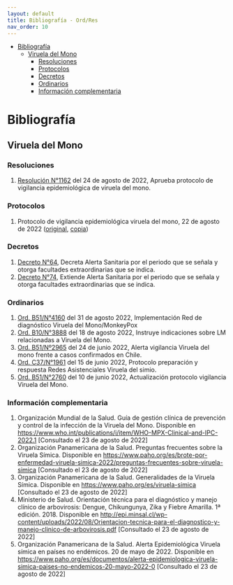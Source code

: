 ```yaml
---
layout: default
title: Bibliografía - Ord/Res
nav_order: 10
---
```


- [Bibliografía](#bibliografía)
  - [Viruela del Mono](#viruela-del-mono)
    - [Resoluciones](#resoluciones)
    - [Protocolos](#protocolos)
    - [Decretos](#decretos)
    - [Ordinarios](#ordinarios)
    - [Información complementaria](#información-complementaria)


# Bibliografía 

## Viruela del Mono

### Resoluciones
1. [Resolución N°1162](http://epi.minsal.cl/wp-content/uploads/2022/08/RES_EXENTA_N_1162_APRUEBA_PROTOCOLO_VIRUELA_DEL_MONO.pdf) del 24 de agosto de 2022, Aprueba protocolo de vigilancia epidemiológica de viruela del mono.

### Protocolos
1. Protocolo de vigilancia epidemiológica viruela del mono, 22 de agosto de 2022 ([original](http://epi.minsal.cl/wp-content/uploads/2022/09/RES.-EXENTA-N%C2%B0-1162-PROTOCOLO_compressed.pdf), [copia](http://epi.minsal.cl/wp-content/uploads/2022/08/Protocolo_vigilancia_viruela_del_mono_22082022.pdf))

### Decretos
1. [Decreto N°64](http://epi.minsal.cl/wp-content/uploads/2022/07/Decreto-N%C2%B0-64-2022-Subsecretaria-de-salud-Publica.pdf), Decreta Alerta Sanitaria por el periodo que se señala y otorga facultades extraordinarias que se indica.
2. [Decreto N°74](), Extiende Alerta Sanitaria por el periodo que se señala y otorga facultades extraordinarias que se indica.

### Ordinarios
1. [Ord. B51/N°4160](http://epi.minsal.cl/wp-content/uploads/2022/09/ORD-4160-31-08-2022-vs.pdf) del 31 de agosto 2022, Implementación Red de diagnóstico Viruela del Mono/MonkeyPox
2. [Ord. B10/N°3888](http://epi.minsal.cl/wp-content/uploads/2022/08/ORD-3888-que-imparte-instrucciones-sobre-emision-de-LM-en-casos-de-viruela-simica.pdf) del 18 de agosto 2022, Instruye indicaciones sobre LM relacionadas a Viruela del Mono.
3. [Ord. B51/Nº2965](http://epi.minsal.cl/wp-content/uploads/2022/07/ORD-2965-24-06-2022Viruela-del-Mono.pdf) del 24 de junio 2022, Alerta vigilancia Viruela del mono frente a casos confirmados en Chile.
4. [Ord. C37/N°1961](http://epi.minsal.cl/wp-content/uploads/2022/06/1961-ORD.-DEL-15-DE-JUNIO-2022-PROTOCOLO-Y-PREPARACION-VIRUELA-DEL-SIMIO.pdf) del 15 de junio 2022, Protocolo preparación y respuesta Redes Asistenciales Viruela del simio.
5. [Ord. B51/N°2760](http://epi.minsal.cl/wp-content/uploads/2022/06/ORD-2760-10-06-2022.pdf) del 10 de junio 2022, Actualización protocolo vigilancia Viruela del Mono.

### Información complementaria
1. Organización Mundial de la Salud. Guía de gestión clínica de prevención y control de la infección de la Viruela del Mono. Disponible en https://www.who.int/publications/i/item/WHO-MPX-Clinical-and-IPC-2022.1 [Consultado el 23 de agosto de 2022]
2. Organización Panamericana de la Salud. Preguntas frecuentes sobre la Viruela Símica. Disponible en https://www.paho.org/es/brote-por-enfermedad-viruela-simica-2022/preguntas-frecuentes-sobre-viruela-simica [Consultado el 23 de agosto de 2022]
3. Organización Panamericana de la Salud. Generalidades de la Viruela Símica. Disponible en https://www.paho.org/es/viruela-simica [Consultado el 23 de agosto de 2022]
4. Ministerio de Salud. Orientación técnica para el diagnóstico y manejo clínico de arbovirosis: Dengue, Chikungunya, Zika y Fiebre Amarilla. 1ª edición. 2018. Disponible en http://epi.minsal.cl/wp-content/uploads/2022/08/Orientacion-tecnica-para-el-diagnostico-y-manejo-clinico-de-arbovirosis.pdf [Consultado el 23 de agosto de 2022]
5. Organización Panamericana de la Salud. Alerta Epidemiológica Viruela símica en países no endémicos. 20 de mayo de 2022. Disponible en https://www.paho.org/es/documentos/alerta-epidemiologica-viruela-simica-paises-no-endemicos-20-mayo-2022-0 [Consultado el 23 de agosto de 2022] 
